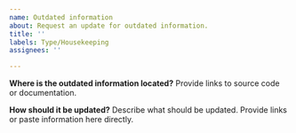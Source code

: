 ```yaml
---
name: Outdated information
about: Request an update for outdated information.
title: ''
labels: Type/Housekeeping
assignees: ''

---
```


**Where is the outdated information located?**
Provide links to source code or documentation.

**How should it be updated?**
Describe what should be updated. Provide links or paste information here directly.
